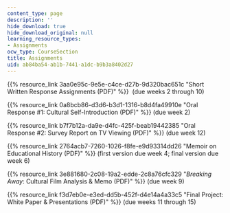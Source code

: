```yaml
---
content_type: page
description: ''
hide_download: true
hide_download_original: null
learning_resource_types:
- Assignments
ocw_type: CourseSection
title: Assignments
uid: ab84ba54-ab1b-7441-a1dc-b9b3a8402d27
---
```


{{% resource_link 3aa0e95c-9e5e-c4ce-d27b-9d320bac651c "Short Written Response Assignments (PDF)" %}}  (due weeks 2 through 10)

{{% resource_link 0a8bcb86-d3d6-b3d1-1316-b8d4fa49910e "Oral Response #1: Cultural Self-Introduction (PDF)" %}} (due week 2)

{{% resource_link b7f7b12a-da9e-d4fc-425f-beab19442385 "Oral Response #2: Survey Report on TV Viewing (PDF)" %}} (due week 12)

{{% resource_link 2764acb7-7260-1026-f8fe-e9d93314dd26 "Memoir on Educational History (PDF)" %}} (first version due week 4; final version due week 6)

{{% resource_link 3e881680-2c08-19a2-edde-2c8a76cfc329 "_Breaking Away_: Cultural Film Analysis & Memo (PDF)" %}} (due week 9)

{{% resource_link f3d7eb0e-e3ed-dd5b-452f-d4e14a4a33c5 "Final Project: White Paper & Presentations (PDF)" %}} (due weeks 11 through 15)